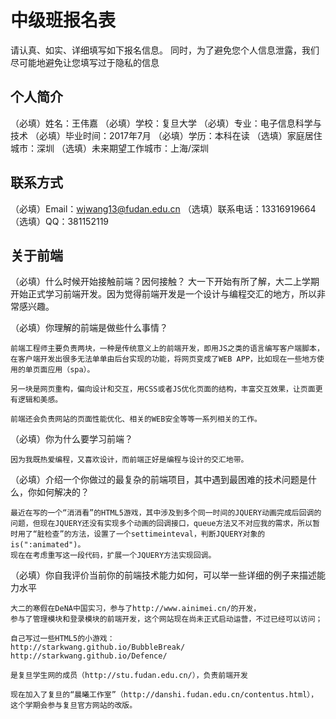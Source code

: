 # 中级班报名表

请认真、如实、详细填写如下报名信息。
同时，为了避免您个人信息泄露，我们尽可能地避免让您填写过于隐私的信息

## 个人简介

（必填）姓名：王伟嘉
（必填）学校：复旦大学
（必填）专业：电子信息科学与技术
（必填）毕业时间：2017年7月
（必填）学历：本科在读
（选填）家庭居住城市：深圳
（选填）未来期望工作城市：上海/深圳

## 联系方式

（必填）Email：wjwang13@fudan.edu.cn
（选填）联系电话：13316919664
（选填）QQ：381152119

## 关于前端

（必填）什么时候开始接触前端？因何接触？
	大一下开始有所了解，大二上学期开始正式学习前端开发。因为觉得前端开发是一个设计与编程交汇的地方，所以非常感兴趣。

（必填）你理解的前端是做些什么事情？

	前端工程师主要负责两块，一种是传统意义上的前端开发，即用JS之类的语言编写客户端脚本，在客户端开发出很多无法单单由后台实现的功能，将网页变成了WEB APP，比如现在一些地方使用的单页面应用（spa）。

	另一块是网页重构，偏向设计和交互，用CSS或者JS优化页面的结构，丰富交互效果，让页面更有逻辑和美感。

	前端还会负责网站的页面性能优化、相关的WEB安全等等一系列相关的工作。

（必填）你为什么要学习前端？

	因为我既热爱编程，又喜欢设计，而前端正好是编程与设计的交汇地带。

（必填）介绍一个你做过的最复杂的前端项目，其中遇到最困难的技术问题是什么，你如何解决的？

	最近在写的一个“消消看”的HTML5游戏，其中涉及到多个同一时间的JQUERY动画完成后回调的问题，但现在JQUERY还没有实现多个动画的回调接口，queue方法又不对应我的需求，所以暂时用了“脏检查”的方法，设置了一个settimeinteval，判断JQUERY对象的is(":animated")。
	现在在考虑重写这一段代码，扩展一个JQUERY方法实现回调。

（必填）你自我评价当前你的前端技术能力如何，可以举一些详细的例子来描述能力水平

	大二的寒假在DeNA中国实习，参与了http://www.ainimei.cn/的开发，
	参与了管理模块和登录模块的前端开发，这个网站现在尚未正式启动运营，不过已经可以访问；
	
	自己写过一些HTML5的小游戏：
	http://starkwang.github.io/BubbleBreak/
	http://starkwang.github.io/Defence/

	是复旦学生网的成员（http://stu.fudan.edu.cn/），负责前端开发

	现在加入了复旦的“晨曦工作室”（http://danshi.fudan.edu.cn/contentus.html），
	这个学期会参与复旦官方网站的改版。
